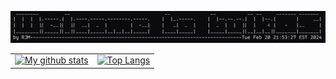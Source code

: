 <!--### Hi there 👋

<!--
**rmassaroni/rmassaroni** is a ✨ _special_ ✨ repository because its `README.md` (this file) appears on your GitHub profile.

Here are some ideas to get you started:

- 🔭 I’m currently working on ...
- 🌱 I’m currently learning ...
- 👯 I’m looking to collaborate on ...
- 🤔 I’m looking for help with ...
- 💬 Ask me about ...
- 📫 How to reach me: ...
- 😄 Pronouns: ...
- ⚡ Fun fact: ...
-->
![Alt Text](/welcometobulkos)

<table style="border-collapse: collapse;">
  <tr>
    <td style="border: none;">
      <a href="https://github.com/rmassaroni">
        <img src="https://github-readme-stats.vercel.app/api?username=rmassaroni&count_private=true&show_icons=true&theme=transparent" alt="My github stats">
      </a>
    </td>
    <td style="border: none;">
      <a href="https://github.com/rmassaroni">
        <img src="https://github-readme-stats.vercel.app/api/top-langs/?username=rmassaroni&hide=php,css,html&theme=transparent&layout=compact" alt="Top Langs">
      </a>
    </td>
  </tr>
</table>
